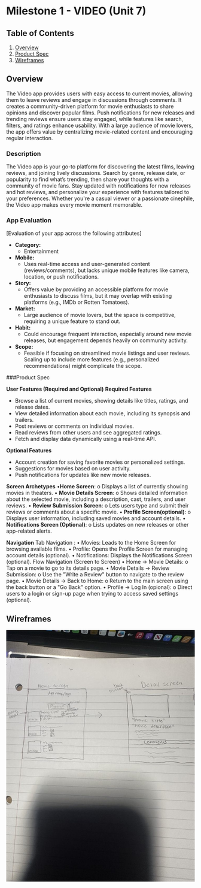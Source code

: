
# Milestone 1 - VIDEO (Unit 7)

## Table of Contents

1. [Overview](#Overview)
1. [Product Spec](#Product-Spec)
1. [Wireframes](#Wireframes)

## Overview
The Video app provides users with easy access to current movies, allowing them to leave reviews and engage in discussions through comments. It creates a community-driven platform for movie enthusiasts to share opinions and discover popular films. Push notifications for new releases and trending reviews ensure users stay engaged, while features like search, filters, and ratings enhance usability. With a large audience of movie lovers, the app offers value by centralizing movie-related content and encouraging regular interaction.

### Description

The Video app is your go-to platform for discovering the latest films, leaving reviews, and joining lively discussions. Search by genre, release date, or popularity to find what’s trending, then share your thoughts with a community of movie fans. Stay updated with notifications for new releases and hot reviews, and personalize your experience with features tailored to your preferences. Whether you're a casual viewer or a passionate cinephile, the Video app makes every movie moment memorable.

### App Evaluation

[Evaluation of your app across the following attributes]
- **Category:** 
    - Entertainment
- **Mobile:**
    - Uses real-time access and user-generated content (reviews/comments), but lacks unique mobile features like camera, location, or push notifications.
- **Story:**
    - Offers value by providing an accessible platform for movie enthusiasts to discuss films, but it may overlap with existing platforms (e.g., IMDb or Rotten Tomatoes).
- **Market:**
    - Large audience of movie lovers, but the space is competitive, requiring a unique feature to stand out.
- **Habit:**
    - Could encourage frequent interaction, especially around new movie releases, but engagement depends heavily on community activity.
- **Scope:**
    - Feasible if focusing on streamlined movie listings and user reviews. Scaling up to include more features (e.g., personalized recommendations) might complicate the scope.


###Product Spec

**User Features (Required and Optional)**
**Required Features**
- Browse a list of current movies, showing details like titles, ratings, and release dates.
- View detailed information about each movie, including its synopsis and trailers.
- Post reviews or comments on individual movies.
- Read reviews from other users and see aggregated ratings.
- Fetch and display data dynamically using a real-time API.

**Optional Features**
- Account creation for saving favorite movies or personalized settings.
- Suggestions for movies based on user activity.
- Push notifications for updates like new movie releases.


**Screen Archetypes**
•**Home Screen**:
    o Displays a list of currently showing movies in theaters.
• **Movie Details Screen**:
    o Shows detailed information about the selected movie, including a description, cast, trailers, and user reviews.
• **Review Submission Screen**:
    o Lets users type and submit their reviews or comments about a specific movie.
• **Profile Screen(optional)**:
    o Displays user information, including saved movies and account details.
• **Notifications Screen (Optional)**:
    o Lists updates on new releases or other app-related alerts.

**Navigation**
Tab Navigation :
• Movies: Leads to the Home Screen for browsing available films.
• Profile: Opens the Profile Screen for managing account details (optional).
• Notifications: Displays the Notifications Screen (optional).
Flow Navigation (Screen to Screen)
• Home → Movie Details:
o Tap on a movie to go to its details page.
• Movie Details → Review Submission:
o Use the "Write a Review" button to navigate to the review page.
• Movie Details → Back to Home:
o Return to the main screen using the back button or a "Go Back" option.
• Profile → Log In (opional):
o Direct users to a login or sign-up page when trying to access saved settings (optional).

## Wireframes

<img src=https://github.com/GreenBubbless/Unit7/blob/main/IMG_5742.JPG
 width=600>

<br>

<br>


